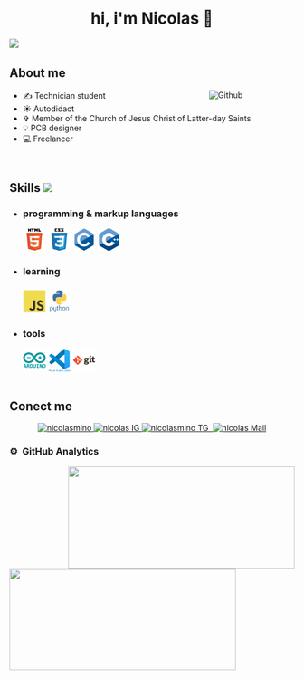 <div align="center">
<h1 align="center">hi, i'm Nicolas </a> 👋</h1>
</div>
<img src="https://blogger.googleusercontent.com/img/b/R29vZ2xl/AVvXsEi_FIQmywRzBkxHcbkdwACSJrJNovH7VuOxzEPpVCBxxnLd3ZfFlK3Hhep-uNpMRTe5RJQO_0qK3BRzkPPh2HTQ78p2mdN5EnSxtfFQdlt0at-hlpAMJKFG40O206QPINE7UyZ9irpGx8Ar4iJwtQ_T1XUGeS4ovHuxyW1jtTcgc041F_Lk0UQLAArNnEAO/s16000/banner-nicolas-presentacion.jpg.jpg">

 ## About me 
 
 <img width="30%" align="right" alt="Github" src = "https://gifdb.com/images/high/animated-man-computer-coding-nae6mec378lsg1i3.webp" />

- ✍ Technician student
- ☀ Autodidact
- ✞ Member of the Church of Jesus Christ of Latter-day Saints
- 💡 PCB designer
- 💻 Freelancer
<br>

<h2> Skills <img src = "https://media2.giphy.com/media/QssGEmpkyEOhBCb7e1/giphy.gif?cid=ecf05e47a0n3gi1bfqntqmob8g9aid1oyj2wr3ds3mg700bl&rid=giphy.gif" width = 32px> </h2>

- <h3> programming & markup languages </h3>
  
  <img src = "https://raw.githubusercontent.com/devicons/devicon/1119b9f84c0290e0f0b38982099a2bd027a48bf1/icons/html5/html5-original-wordmark.svg" alt = "html" height = "40" width = "40" />
  <img src = "https://raw.githubusercontent.com/devicons/devicon/1119b9f84c0290e0f0b38982099a2bd027a48bf1/icons/css3/css3-original-wordmark.svg" alt = "css" height = "40" width = "40" />
  <img src = "https://raw.githubusercontent.com/devicons/devicon/1119b9f84c0290e0f0b38982099a2bd027a48bf1/icons/c/c-original.svg" alt = "c" height = "40" width = "40" />
  <img src = "https://raw.githubusercontent.com/devicons/devicon/1119b9f84c0290e0f0b38982099a2bd027a48bf1/icons/cplusplus/cplusplus-original.svg" alt = "c++" height = "40" width = "40" />
- <h3> learning <h3>
  <img src = "https://raw.githubusercontent.com/devicons/devicon/1119b9f84c0290e0f0b38982099a2bd027a48bf1/icons/javascript/javascript-original.svg" alt = "js" height = "40" width = "40" />
  <img src = "https://raw.githubusercontent.com/devicons/devicon/1119b9f84c0290e0f0b38982099a2bd027a48bf1/icons/python/python-original-wordmark.svg" alt = "python" height = "40" width = "40" />

- <h3> tools </h3>
  <img src = "https://raw.githubusercontent.com/devicons/devicon/1119b9f84c0290e0f0b38982099a2bd027a48bf1/icons/arduino/arduino-original-wordmark.svg" alt = "arduino" height = "40" width = "40" />
  <img src = "https://raw.githubusercontent.com/devicons/devicon/1119b9f84c0290e0f0b38982099a2bd027a48bf1/icons/vscode/vscode-original-wordmark.svg" alt = "visualcode" height = "40" width = "40" />
  <img src = "https://raw.githubusercontent.com/devicons/devicon/1119b9f84c0290e0f0b38982099a2bd027a48bf1/icons/git/git-original-wordmark.svg" alt = "git" height = "40" width = "40" />  
  <br><br>
  
<h2> Conect me </h2>

<p align="center">
 <a href="">

 <a href="https://twitter.com/Nico_mino__">
 <img border="0" alt="nicolasmino" src="https://img.icons8.com/nolan/40/twitter.png"/>
 </a>

 <a href="https://instagram.com/nicolas_mino__">
 <img border="0" alt="nicolas IG" src="https://img.icons8.com/doodle/38/000000/instagram--v1.png"/>
 </a>

 <a href="https://t.me/nicolas_mino">
 <img border="0" alt="nicolasmino TG" src="https://img.icons8.com/doodle/40/000000/telegram-app.png"/>
 </a>

 <a href="https://discord.com/invite/nicolas_mino_">
 <img border="0" alt="" src="https://img.icons8.com/fluent/42/000000/discord-logo.png"/>
 </a>
 <a href="mailto:minonicolasjared@gmail.com">
 <img border="0" alt="nicolas Mail" src="https://img.icons8.com/doodle/38/000000/gmail-new.png"/>
 </a>
</p>

### ⚙️ &nbsp;GitHub Analytics

<p align="center">
<a href="https://github.com/nicolasmino">
 
  <img align="right" width="400cm" height="180em" src="https://github-readme-stats-eight-theta.vercel.app/api?username=nicolasmino&show_icons=true&theme=algolia&include_all_commits=true&count_private=true"/>
  <img align="left" width="400cm" height="180em" src="https://github-readme-stats-eight-theta.vercel.app/api/top-langs/?username=nicolasmino&layout=compact&langs_count=8&theme=algolia"/>
</a>
</p>
